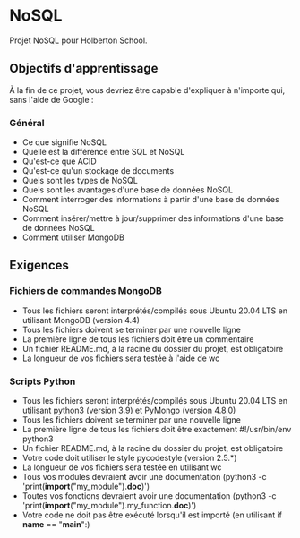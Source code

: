 # NoSQL

Projet NoSQL pour Holberton School.

## Objectifs d'apprentissage

À la fin de ce projet, vous devriez être capable d'expliquer à n'importe qui, sans l'aide de Google :

### Général
- Ce que signifie NoSQL
- Quelle est la différence entre SQL et NoSQL
- Qu'est-ce que ACID
- Qu'est-ce qu'un stockage de documents
- Quels sont les types de NoSQL
- Quels sont les avantages d'une base de données NoSQL
- Comment interroger des informations à partir d'une base de données NoSQL
- Comment insérer/mettre à jour/supprimer des informations d'une base de données NoSQL
- Comment utiliser MongoDB

## Exigences

### Fichiers de commandes MongoDB
- Tous les fichiers seront interprétés/compilés sous Ubuntu 20.04 LTS en utilisant MongoDB (version 4.4)
- Tous les fichiers doivent se terminer par une nouvelle ligne
- La première ligne de tous les fichiers doit être un commentaire
- Un fichier README.md, à la racine du dossier du projet, est obligatoire
- La longueur de vos fichiers sera testée à l'aide de wc

### Scripts Python
- Tous les fichiers seront interprétés/compilés sous Ubuntu 20.04 LTS en utilisant python3 (version 3.9) et PyMongo (version 4.8.0)
- Tous les fichiers doivent se terminer par une nouvelle ligne
- La première ligne de tous les fichiers doit être exactement #!/usr/bin/env python3
- Un fichier README.md, à la racine du dossier du projet, est obligatoire
- Votre code doit utiliser le style pycodestyle (version 2.5.*)
- La longueur de vos fichiers sera testée en utilisant wc
- Tous vos modules devraient avoir une documentation (python3 -c 'print(__import__("my_module").__doc__)')
- Toutes vos fonctions devraient avoir une documentation (python3 -c 'print(__import__("my_module").my_function.__doc__)')
- Votre code ne doit pas être exécuté lorsqu'il est importé (en utilisant if __name__ == "__main__":)
